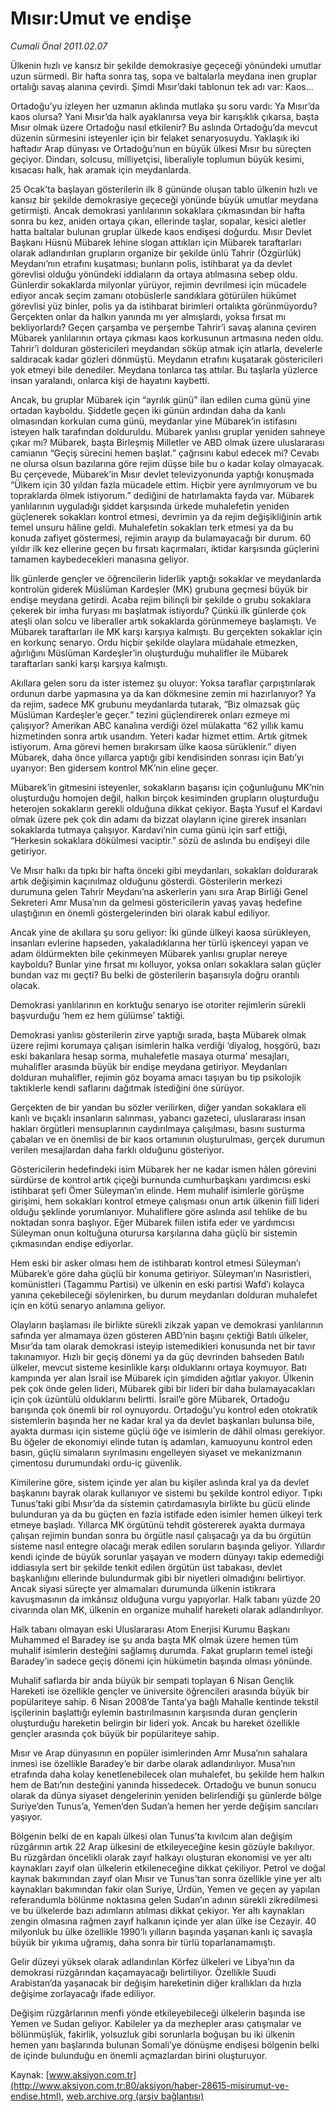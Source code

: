 # Mısır:Umut ve endişe

*Cumali Önal 2011.02.07*

<font class="agenda2NewsSpot">
 Ülkenin hızlı ve kansız bir şekilde demokrasiye geçeceği yönündeki umutlar uzun sürmedi. Bir hafta sonra taş, sopa ve baltalarla meydana inen gruplar ortalığı savaş alanına çevirdi. Şimdi Mısır’daki tablonun tek adı var: Kaos...
</font>
<font class="newsDetail">
 <p>
 </p>
 <p class="MsoNormal">
  Ortadoğu’yu izleyen her uzmanın aklında mutlaka şu soru vardı: Ya Mısır’da kaos olursa? Yani Mısır’da halk ayaklanırsa veya bir karışıklık çıkarsa, başta Mısır olmak üzere Ortadoğu nasıl etkilenir? Bu aslında Ortadoğu’da mevcut düzenin sürmesini isteyenler için bir felaket senaryosuydu. Yaklaşık iki haftadır Arap dünyası ve Ortadoğu’nun en büyük ülkesi Mısır bu süreçten geçiyor. Dindarı, solcusu, milliyetçisi, liberaliyle toplumun büyük kesimi, kısacası halk, hak aramak için meydanlarda.
 </p>
 <p class="MsoNormal">
  25 Ocak’ta başlayan gösterilerin ilk 8 gününde oluşan tablo ülkenin hızlı ve kansız bir şekilde demokrasiye geçeceği yönünde büyük umutlar meydana getirmişti. Ancak demokrasi yanlılarının sokaklara çıkmasından bir hafta sonra bu kez, aniden ortaya çıkan, ellerinde taşlar, sopalar, kesici aletler hatta baltalar bulunan gruplar ülkede kaos endişesi doğurdu. Mısır Devlet Başkanı Hüsnü Mübarek lehine slogan attıkları için Mübarek taraftarları olarak adlandırılan grupların organize bir şekilde ünlü Tahrir (Özgürlük) Meydanı’nın etrafını kuşatması; bunların polis, istihbarat ya da devlet görevlisi olduğu yönündeki iddiaların da ortaya atılmasına sebep oldu. Günlerdir sokaklarda milyonlar yürüyor, rejimin devrilmesi için mücadele ediyor ancak seçim zamanı otobüslerle sandıklara götürülen hükümet görevlisi yüz binler, polis ya da istihbarat birimleri ortalıkta görünmüyordu? Gerçekten onlar da halkın yanında mı yer almışlardı, yoksa fırsat mı bekliyorlardı? Geçen çarşamba ve perşembe Tahrir’i savaş alanına çeviren Mübarek yanlılarının ortaya çıkması kaos korkusunun artmasına neden oldu.
  <span>
  </span>
  Tahrir’i dolduran göstericileri meydandan söküp atmak için atlarla, develerle saldıracak kadar gözleri dönmüştü. Meydanın etrafını kuşatarak göstericileri yok etmeyi bile denediler. Meydana tonlarca taş attılar. Bu taşlarla yüzlerce insan yaralandı, onlarca kişi de hayatını kaybetti.
 </p>
 <p class="MsoNormal">
  Ancak, bu gruplar Mübarek için “ayrılık günü” ilan edilen cuma günü yine ortadan kayboldu. Şiddetle geçen iki günün ardından daha da kanlı olmasından korkulan cuma günü, meydanlar yine Mübarek’in istifasını isteyen halk tarafından dolduruldu. Mübarek yanlısı gruplar yeniden sahneye çıkar mı? Mübarek, başta Birleşmiş Milletler ve ABD olmak üzere uluslararası camianın “Geçiş sürecini hemen başlat.” çağrısını kabul edecek mi? Cevabı ne olursa olsun bazılarına göre rejim düşse bile bu o kadar kolay olmayacak. Bu çerçevede, Mübarek’in Mısır devlet televizyonunda yaptığı konuşmada “Ülkem için 30 yıldan fazla mücadele ettim. Hiçbir yere ayrılmıyorum ve bu topraklarda ölmek istiyorum.” dediğini de hatırlamakta fayda var. Mübarek yanlılarının uyguladığı şiddet karşısında ürkede muhalefetin yeniden güçlenerek sokakları kontrol etmesi, devrimin ya da rejim değişikliğinin artık temel unsuru hâline geldi. Muhalefetin sokakları terk etmesi ya da bu konuda zafiyet göstermesi, rejimin arayıp da bulamayacağı bir durum. 60 yıldır ilk kez ellerine geçen bu fırsatı kaçırmaları, iktidar karşısında güçlerini tamamen kaybedecekleri manasına geliyor.
 </p>
 <p class="MsoNormal">
  İlk günlerde gençler ve öğrencilerin liderlik yaptığı sokaklar ve meydanlarda kontrolün giderek Müslüman Kardeşler (MK) grubuna geçmesi büyük bir endişe meydana getirdi. Acaba rejim bilinçli bir şekilde o grubu sokaklara çekerek bir imha furyası mı başlatmak istiyordu? Çünkü ilk günlerde çok ateşli olan solcu ve liberaller artık sokaklarda görünmemeye başlamıştı. Ve Mübarek taraftarları ile MK karşı karşıya kalmıştı. Bu gerçekten sokaklar için en korkunç senaryo. Ordu hiçbir şekilde olaylara müdahale etmezken, ağırlığını Müslüman Kardeşler’in oluşturduğu muhalifler ile Mübarek taraftarları sanki karşı karşıya kalmıştı.
 </p>
 <p class="MsoNormal">
  Akıllara gelen soru da ister istemez şu oluyor: Yoksa taraflar çarpıştırılarak ordunun darbe yapmasına ya da kan dökmesine zemin mi hazırlanıyor? Ya da rejim, sadece MK grubunu meydanlarda tutarak, “Biz olmazsak güç Müslüman Kardeşler’e geçer.” tezini güçlendirerek onları ezmeye mi çalışıyor? Amerikan ABC kanalına verdiği özel mülakatta “62 yıllık kamu hizmetinden sonra artık usandım. Yeteri kadar hizmet ettim. Artık gitmek istiyorum. Ama görevi hemen bırakırsam ülke kaosa sürüklenir.” diyen Mübarek, daha önce yıllarca yaptığı gibi kendisinden sonrası için Batı’yı uyarıyor: Ben gidersem kontrol MK’nin eline geçer.
 </p>
 <p class="MsoNormal">
  Mübarek’in gitmesini isteyenler, sokakların başarısı için çoğunluğunu MK’nin oluşturduğu homojen değil, halkın birçok kesiminden grupların oluşturduğu heterojen sokakların gerekli olduğuna dikkat çekiyor. Başta Yusuf el Kardavi olmak üzere pek çok din adamı da bizzat olayların içine girerek insanları sokaklarda tutmaya çalışıyor. Kardavi’nin cuma günü için sarf ettiği, “Herkesin sokaklara dökülmesi vaciptir.” sözü de aslında bu endişeyi dile getiriyor.
 </p>
 <p class="MsoNormal">
  Ve Mısır halkı da tıpkı bir hafta önceki gibi meydanları, sokakları doldurarak artık değişimin kaçınılmaz olduğunu gösterdi. Gösterilerin merkezi durumuna gelen Tahrir Meydanı’na askerlerin yanı sıra Arap Birliği Genel Sekreteri Amr Musa’nın da gelmesi göstericilerin yavaş yavaş hedefine ulaştığının en önemli göstergelerinden biri olarak kabul ediliyor.
 </p>
 <p class="MsoNormal">
  Ancak yine de akıllara şu soru geliyor: İki günde ülkeyi kaosa sürükleyen, insanları evlerine hapseden, yakaladıklarına her türlü işkenceyi yapan ve adam öldürmekten bile çekinmeyen Mübarek yanlısı gruplar nereye kayboldu? Bunlar yine fırsat mı kolluyor, yoksa onları sokaklara salan güçler bundan vaz mı geçti? Bu belki de gösterilerin başarısıyla doğru orantılı olacak.
 </p>
 <p class="MsoNormal">
  Demokrasi yanlılarının en korktuğu senaryo ise otoriter rejimlerin sürekli başvurduğu ‘hem ez hem gülümse’ taktiği.
 </p>
 <p class="MsoNormal">
  Demokrasi yanlısı gösterilerin zirve yaptığı sırada, başta
  <span>
  </span>
  Mübarek olmak üzere rejimi korumaya çalışan isimlerin halka verdiği ‘diyalog, hoşgörü, bazı eski bakanlara hesap sorma, muhalefetle masaya oturma’ mesajları, muhalifler arasında büyük bir endişe meydana getiriyor. Meydanları dolduran muhalifler, rejimin göz boyama amacı taşıyan bu tip psikolojik taktiklerle kendi saflarını dağıtmak istediğini öne sürüyor.
 </p>
 <p class="MsoNormal">
  Gerçekten de bir yandan bu sözler verilirken, diğer yandan sokaklara eli kanlı ve bıçaklı insanların salınması, yabancı gazeteci, uluslararası insan hakları örgütleri mensuplarının caydırılmaya çalışılması, basını susturma çabaları ve en önemlisi de bir kaos ortamının oluşturulması, gerçek durumun verilen mesajlardan daha farklı olduğunu gösteriyor.
 </p>
 <p class="MsoNormal">
  Göstericilerin hedefindeki isim Mübarek her ne kadar ismen hâlen görevini sürdürse de kontrol artık çiçeği burnunda cumhurbaşkanı yardımcısı eski istihbarat şefi Ömer Süleyman’ın elinde. Hem muhalif isimlerle görüşme girişimi, hem sokakları kontrol etmeye çalışması onun artık ülkenin fiilî lideri olduğu şeklinde yorumlanıyor. Muhaliflere göre aslında asıl tehlike de bu noktadan sonra başlıyor. Eğer Mübarek fiilen istifa eder ve yardımcısı Süleyman onun koltuğuna oturursa karşılarına daha güçlü bir sistemin çıkmasından endişe ediyorlar.
 </p>
 <p class="MsoNormal">
  Hem eski bir asker olması hem de istihbaratı kontrol etmesi Süleyman’ı Mübarek’e göre daha güçlü bir konuma getiriyor. Süleyman’ın Nasıristleri, komünistleri (Tagammu Partisi) ve ülkenin en eski partisi Wafd’ı kolayca yanına çekebileceği söylenirken, bu durum meydanları dolduran muhalefet için en kötü senaryo anlamına geliyor.
 </p>
 <p class="MsoNormal">
  Olayların başlaması ile birlikte sürekli zikzak yapan ve demokrasi yanlılarının safında yer almamaya özen gösteren ABD’nin başını çektiği Batılı ülkeler, Mısır’da tam olarak demokrasi isteyip istemedikleri konusunda net bir tavır takınamıyor. Hızlı bir geçiş dönemi ya da güç devrinden bahseden Batılı ülkeler, mevcut sisteme kesinlikle karşı olduklarını ortaya koymuyor. Batı kampında yer alan İsrail ise Mübarek için şimdiden ağıtlar yakıyor. Ülkenin pek çok önde gelen lideri, Mübarek gibi bir lideri bir daha bulamayacakları için çok üzüntülü olduklarını belirtti. İsrail’e göre Mübarek, Ortadoğu barışında çok önemli bir rol oynuyordu. Ortadoğu’yu kontrol eden otokratik sistemlerin başında her ne kadar kral ya da devlet başkanları bulunsa bile, ayakta durması için sisteme güçlü öğe ve isimlerin de dâhil olması gerekiyor. Bu öğeler de ekonomiyi elinde tutan iş adamları, kamuoyunu kontrol eden basın, güçlü simaların sıyrılmasını engelleyen siyaset ve mekanizmanın çimentosu durumundaki ordu-iç güvenlik.
 </p>
 <p class="MsoNormal">
  Kimilerine göre, sistem içinde yer alan bu kişiler aslında kral ya da devlet başkanını bayrak olarak kullanıyor ve sistemi bu şekilde kontrol ediyor. Tıpkı Tunus’taki gibi Mısır’da da sistemin çatırdamasıyla birlikte bu gücü elinde bulunduran ya da bu güçten en fazla istifade eden isimler hemen ülkeyi terk etmeye başladı. Yıllarca MK örgütünü tehdit göstererek ayakta durmaya çalışan rejimin bundan sonra bu örgütle nasıl çalışacağı ya da bu örgütün sisteme nasıl entegre olacağı merak edilen soruların başında geliyor. Yıllardır kendi içinde de büyük sorunlar yaşayan ve modern dünyayı takip edemediği iddiasıyla sert bir şekilde tenkit edilen örgütün üst tabakası, devlet başkanlığını ellerinde bulundurmak gibi bir niyetleri olmadığını belirtiyor. Ancak siyasi süreçte yer almamaları durumunda ülkenin istikrara kavuşmasının da imkânsız olduğuna vurgu yapıyorlar. Halk tabanı yüzde 20 civarında olan MK, ülkenin en organize muhalif hareketi olarak adlandırılıyor.
 </p>
 <p class="MsoNormal">
  Halk tabanı olmayan eski Uluslararası Atom Enerjisi Kurumu Başkanı Muhammed el Baradey ise şu anda başta MK olmak üzere hemen tüm muhalif isimlerin desteğini sağlamış durumda. Fakat grupların temel isteği Baradey’in sadece geçiş dönemi için hükümetin başında olması yönünde.
 </p>
 <p class="MsoNormal">
  Muhalif saflarda bir anda büyük bir sempati toplayan 6 Nisan Gençlik Hareketi ise özellikle gençler ve üniversite öğrencileri arasında büyük bir popülariteye sahip. 6 Nisan 2008’de Tanta’ya bağlı Mahalle kentinde tekstil işçilerinin başlattığı eylemin bastırılmasının karşısında duran gençlerin oluşturduğu hareketin belirgin bir lideri yok. Ancak bu hareket özellikle gençler arasında çok büyük bir popülariteye sahip.
 </p>
 <p class="MsoNormal">
  Mısır ve Arap dünyasının en popüler isimlerinden Amr Musa’nın sahalara inmesi ise özellikle Baradey’e bir darbe olarak adlandırılıyor. Musa’nın etrafında daha kolay kenetlenebilecek olan muhalefet, bu şekilde hem halkın hem de Batı’nın desteğini yanında hissedecek. Ortadoğu ve bunun sonucu olarak da dünya siyaset dengelerinin yeniden belirlendiği şu günlerde bölge Suriye’den Tunus’a, Yemen’den Sudan’a hemen her yerde değişim sancıları yaşıyor.
 </p>
 <p class="MsoNormal">
  Bölgenin belki de en kapalı ülkesi olan Tunus’ta kıvılcım alan değişim rüzgârının artık 22 Arap ülkesini de etkileyeceğine kesin gözüyle bakılıyor. Bu rüzgârdan öncelikli olarak zayıf halkayı oluşturan ekonomisi ve yer altı kaynakları zayıf olan ülkelerin etkileneceğine dikkat çekiliyor. Petrol ve doğal kaynak bakımından zayıf olan Mısır ve Tunus’tan sonra özellikle yine yer altı kaynakları bakımından fakir olan Suriye, Ürdün, Yemen ve geçen ay yapılan referandumla bölünme noktasına gelen Sudan’ın adının sürekli zikredilmesi ve bu ülkelerde bazı adımların atılması dikkat çekiyor. Yer altı kaynakları zengin olmasına rağmen zayıf halkanın içinde yer alan ülke ise Cezayir. 40 milyonluk bu ülke özellikle 1990’lı yılların başında yaşanan kanlı iç savaşla büyük bir yıkıma uğramış, daha sonra bir türlü toparlanamamıştı.
 </p>
 <p class="MsoNormal">
  Gelir düzeyi yüksek olarak adlandırılan Körfez ülkeleri ve Libya’nın da demokrasi rüzgârından kaçamayacağı belirtiliyor. Özellikle Suudi Arabistan’da yaşanacak bir değişim hareketinin diğer krallıkları da hızla değişime zorlayacağı ifade ediliyor.
 </p>
 <p class="MsoNormal">
  Değişim rüzgârlarının menfi yönde etkileyebileceği ülkelerin başında ise Yemen ve Sudan geliyor. Kabileler ya da mezhepler arası çatışmalar ve bölünmüşlük, fakirlik, yolsuzluk gibi sorunlarla boğuşan bu iki ülkenin hemen yanı başlarında bulunan Somali’ye dönüşme endişesi bölgenin belki de içinde bulunduğu en önemli açmazlardan birini oluşturuyor.
 </p>
 <p>
 </p>
</font>

Kaynak: [www.aksiyon.com.tr](http://www.aksiyon.com.tr:80/aksiyon/haber-28615-misirumut-ve-endise.html), [web.archive.org (arşiv bağlantısı)](http://web.archive.org/web/20110216071614/http://www.aksiyon.com.tr:80/aksiyon/haber-28615-misirumut-ve-endise.html)
